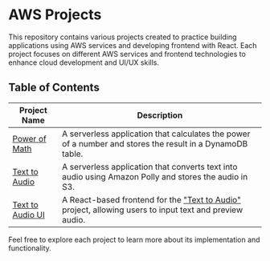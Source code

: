 # AWS Projects

This repository contains various projects created to practice building applications using AWS services and developing frontend with React. Each project focuses on different AWS services and frontend technologies to enhance cloud development and UI/UX skills.

## Table of Contents

| Project Name                                     | Description                                                                                                                          |
| ------------------------------------------------ | ------------------------------------------------------------------------------------------------------------------------------------ |
| [Power of Math](./power-of-math/README.md)       | A serverless application that calculates the power of a number and stores the result in a DynamoDB table.                            |
| [Text to Audio](./text-to-audio/README.md)       | A serverless application that converts text into audio using Amazon Polly and stores the audio in S3.                                |
| [Text to Audio UI](./text-to-audio-ui/README.md) | A React-based frontend for the ["Text to Audio"](./text-to-audio/README.md) project, allowing users to input text and preview audio. |

Feel free to explore each project to learn more about its implementation and functionality.
